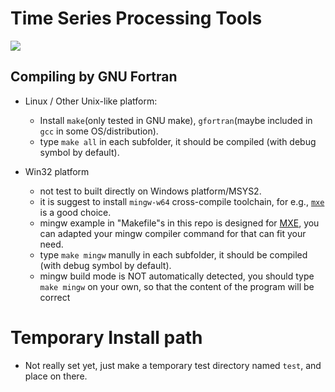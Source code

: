 # Time Series Processing Tools

![](https://i.imgur.com/SmBl5UK.png)

## Compiling by GNU Fortran
* Linux / Other Unix-like platform:
    - Install `make`(only tested in GNU make), `gfortran`(maybe included in `gcc` in some OS/distribution).
    - type `make all` in each subfolder, it should be compiled (with debug symbol by default).

* Win32 platform
    - not test to built directly on Windows platform/MSYS2.
    - it is suggest to install `mingw-w64` cross-compile toolchain, for e.g., [`mxe`](https://mxe.cc) is a good choice.
    - mingw example in "Makefile"s in this repo is designed for [MXE](https://mxe.cc), you can adapted your mingw compiler command for that can fit your need.
    - type `make mingw` manully in each subfolder, it should be compiled (with debug symbol by default).
    - mingw build mode is NOT automatically detected, you should type `make mingw` on your own, so that the content of the program will be correct

# Temporary Install path
* Not really set yet, just make a temporary test directory named `test`, and place on there.
